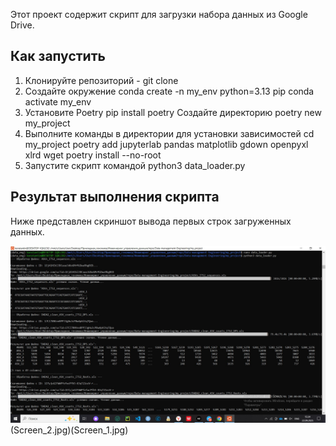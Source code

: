 Этот проект содержит скрипт для загрузки набора данных из Google Drive.

## Как запустить

1.  Клонируйте репозиторий - git clone
2.  Создайте окружение 
    conda create -n my_env python=3.13 pip
    conda activate my_env
3.  Установите Poetry
    pip install poetry
    Создайте директорию
    poetry new my_project
4.  Выполните команды в директории для установки зависимостей
    cd my_project
    poetry add jupyterlab pandas matplotlib gdown openpyxl xlrd wget
    poetry install --no-root
5.  Запустите скрипт командой 
    python3 data_loader.py    

## Результат выполнения скрипта

Ниже представлен скриншот вывода первых строк загруженных данных.

![Результат работы скрипта](Screen_1.jpg)(Screen_2.jpg)(Screen_1.jpg)